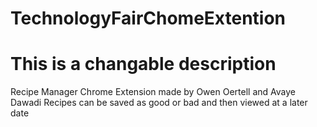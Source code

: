 # TechnologyFairChomeExtention
# This is a changable description
Recipe Manager Chrome Extension made by Owen Oertell and Avaye Dawadi
Recipes can be saved as good or bad and then viewed at a later date